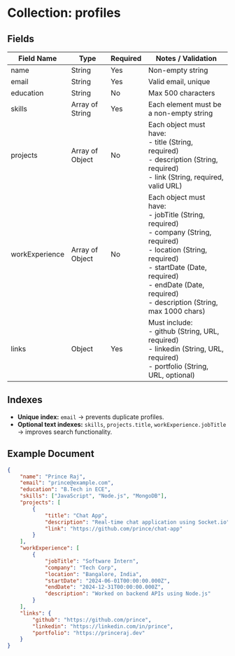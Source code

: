 # Collection: profiles

## Fields
| Field Name      | Type                | Required | Notes / Validation                                      |
|-----------------|---------------------|----------|--------------------------------------------------------|
| name            | String              | Yes      | Non-empty string                                       |
| email           | String              | Yes      | Valid email, unique                                    |
| education       | String              | No       | Max 500 characters                                     |
| skills          | Array of String     | Yes      | Each element must be a non-empty string                |
| projects        | Array of Object     | No       | Each object must have:<br>- title (String, required)<br>- description (String, required)<br>- link (String, required, valid URL) |
| workExperience  | Array of Object     | No       | Each object must have:<br>- jobTitle (String, required)<br>- company (String, required)<br>- location (String, required)<br>- startDate (Date, required)<br>- endDate (Date, required)<br>- description (String, max 1000 chars) |
| links           | Object              | Yes      | Must include:<br>- github (String, URL, required)<br>- linkedin (String, URL, required)<br>- portfolio (String, URL, optional) |

## Indexes
- **Unique index:** `email` → prevents duplicate profiles.
- **Optional text indexes:** `skills`, `projects.title`, `workExperience.jobTitle` → improves search functionality.

## Example Document
```json
{
	"name": "Prince Raj",
	"email": "prince@example.com",
	"education": "B.Tech in ECE",
	"skills": ["JavaScript", "Node.js", "MongoDB"],
	"projects": [
		{
			"title": "Chat App",
			"description": "Real-time chat application using Socket.io",
			"link": "https://github.com/prince/chat-app"
		}
	],
	"workExperience": [
		{
			"jobTitle": "Software Intern",
			"company": "Tech Corp",
			"location": "Bangalore, India",
			"startDate": "2024-06-01T00:00:00.000Z",
			"endDate": "2024-12-31T00:00:00.000Z",
			"description": "Worked on backend APIs using Node.js"
		}
	],
	"links": {
		"github": "https://github.com/prince",
		"linkedin": "https://linkedin.com/in/prince",
		"portfolio": "https://princeraj.dev"
	}
}
```